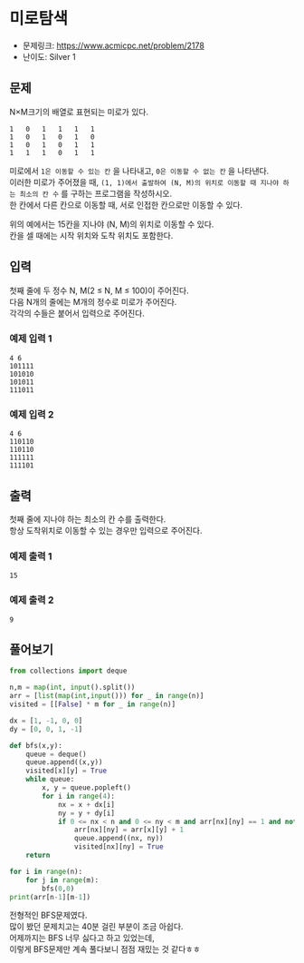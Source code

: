 # 미로탐색

- 문제링크: https://www.acmicpc.net/problem/2178
- 난이도: Silver 1

## 문제

N×M크기의 배열로 표현되는 미로가 있다.

```
1	0	1	1	1	1
1	0	1	0	1	0
1	0	1	0	1	1
1	1	1	0	1	1
```

미로에서 `1은 이동할 수 있는 칸` 을 나타내고, `0은 이동할 수 없는 칸` 을 나타낸다.  
이러한 미로가 주어졌을 때, `(1, 1)에서 출발하여 (N, M)의 위치로 이동할 때 지나야 하는 최소의 칸 수` 를 구하는 프로그램을 작성하시오.  
한 칸에서 다른 칸으로 이동할 때, 서로 인접한 칸으로만 이동할 수 있다.  
  
위의 예에서는 15칸을 지나야 (N, M)의 위치로 이동할 수 있다.  
칸을 셀 때에는 시작 위치와 도착 위치도 포함한다.  

## 입력

첫째 줄에 두 정수 N, M(2 ≤ N, M ≤ 100)이 주어진다.  
다음 N개의 줄에는 M개의 정수로 미로가 주어진다.   
각각의 수들은 붙어서 입력으로 주어진다.  

### 예제 입력 1 

```
4 6
101111
101010
101011
111011
```

### 예제 입력 2 

```
4 6
110110
110110
111111
111101
```

## 출력

첫째 줄에 지나야 하는 최소의 칸 수를 출력한다.  
항상 도착위치로 이동할 수 있는 경우만 입력으로 주어진다.  

### 예제 출력 1 

```
15
```

### 예제 출력 2 

```
9
```

## 풀어보기 

```python
from collections import deque

n,m = map(int, input().split())
arr = [list(map(int,input())) for _ in range(n)]
visited = [[False] * m for _ in range(n)]

dx = [1, -1, 0, 0]
dy = [0, 0, 1, -1]

def bfs(x,y):
    queue = deque()
    queue.append((x,y))
    visited[x][y] = True
    while queue:
        x, y = queue.popleft()
        for i in range(4):
            nx = x + dx[i]
            ny = y + dy[i]
            if 0 <= nx < n and 0 <= ny < m and arr[nx][ny] == 1 and not visited[nx][ny]:
                arr[nx][ny] = arr[x][y] + 1
                queue.append((nx, ny))
                visited[nx][ny] = True
    return

for i in range(n):
    for j in range(m):
        bfs(0,0)
print(arr[n-1][m-1])
```

전형적인 BFS문제였다.  
많이 봤던 문제치고는 40분 걸린 부분이 조금 아쉽다.  
어제까지는 BFS 너무 싫다고 하고 있었는데,  
이렇게 BFS문제만 계속 풀다보니 점점 재밌는 것 같다ㅎㅎ
